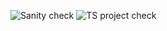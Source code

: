 ![Sanity check](https://github.com/otus-learning/otus-learning/actions/workflows/sanity-check.yml/badge.svg)
![TS project check](https://github.com/otus-learning/otus-learning/actions/workflows/check.yml/badge.svg)
